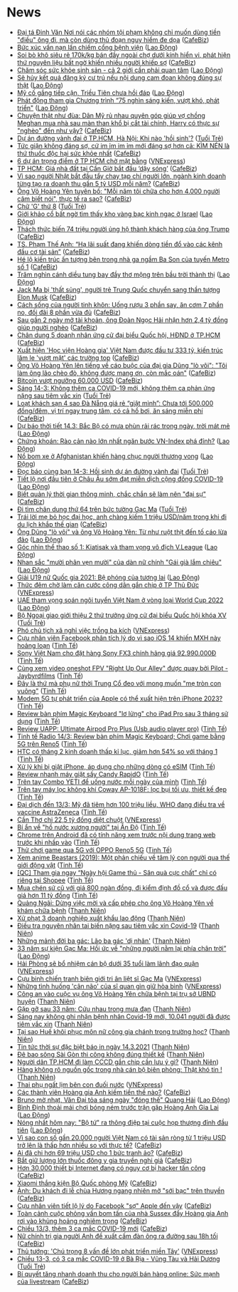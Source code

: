 # News

- [Đại tá Đinh Văn Nơi nói các nhóm tội phạm không chỉ muốn dùng tiền "điều" ông đi, mà còn dùng thủ đoạn nguy hiểm đe dọa](https://cafebiz.vn/dai-ta-dinh-van-noi-noi-cac-nhom-toi-pham-khong-chi-muon-dung-tien-dieu-ong-di-ma-con-dung-thu-doan-nguy-hiem-de-doa-20210314080845501.chn) ([CafeBiz](https://cafebiz.vn))
- [Bức xúc vấn nạn lấn chiếm cổng bệnh viện](https://laodong.vn/ban-doc/buc-xuc-van-nan-lan-chiem-cong-benh-vien-888784.ldo) ([Lao Động](https://laodong.vn))
- [Soi bò khô siêu rẻ 170k/kg bán đầy ngoài chợ dưới kính hiển vi, phát hiện thứ nguyên liệu bất ngờ khiến nhiều người khiếp sợ](https://cafebiz.vn/soi-bo-kho-sieu-re-170k-kg-ban-day-ngoai-cho-duoi-kinh-hien-vi-phat-hien-thu-nguyen-lieu-bat-ngo-khien-nhieu-nguoi-khiep-so-20210314080217921.chn) ([CafeBiz](https://cafebiz.vn))
- [Chăm sóc sức khỏe sinh sản - cả 2 giới cần phải quan tâm](https://laodong.vn/cong-doan/cham-soc-suc-khoe-sinh-san-ca-2-gioi-can-phai-quan-tam-888877.ldo) ([Lao Động](https://laodong.vn))
- [Sẽ hủy kết quả đăng ký cư trú nếu nội dung cam đoan không đúng sự thật](https://laodong.vn/thoi-su/se-huy-ket-qua-dang-ky-cu-tru-neu-noi-dung-cam-doan-khong-dung-su-that-888880.ldo) ([Lao Động](https://laodong.vn))
- [Mỹ cố gắng tiếp cận, Triều Tiên chưa hồi đáp](https://laodong.vn/the-gioi/my-co-gang-tiep-can-trieu-tien-chua-hoi-dap-888878.ldo) ([Lao Động](https://laodong.vn))
- [Phát động tham gia Chương trình “75 nghìn sáng kiến, vượt khó, phát triển&quot;](https://laodong.vn/cd-xay-dung/phat-dong-tham-gia-chuong-trinh-75-nghin-sang-kien-vuot-kho-phat-trien-888855.ldo) ([Lao Động](https://laodong.vn))
- [Chuyện thật như đùa: Dân Mỹ rủ nhau quyên góp giúp vợ chồng Meghan mua nhà sau màn than khổ bị cắt tài chính, Harry có thực sự "nghèo" đến như vậy?](https://cafebiz.vn/chuyen-that-nhu-dua-dan-my-ru-nhau-quyen-gop-giup-vo-chong-meghan-mua-nha-sau-man-than-kho-bi-cat-tai-chinh-harry-co-thuc-su-ngheo-den-nhu-vay-20210314080054445.chn) ([CafeBiz](https://cafebiz.vn))
- [Dự án đường vành đai ở TP.HCM, Hà Nội: Khi nào 'hồi sinh'?](https://tuoitre.vn/du-an-duong-vanh-dai-o-tp-hcm-ha-noi-khi-nao-hoi-sinh-20210314082752059.htm) ([Tuổi Trẻ](https://tuoitre.vn))
- [Tức giận không đáng sợ, cứ im ỉm im ỉm mới đáng sợ hơn cả: KÌM NÉN là thứ thuốc độc hại sức khỏe nhất](https://cafebiz.vn/tuc-gian-khong-dang-so-cu-im-im-im-im-moi-dang-so-hon-ca-kim-nen-la-thu-thuoc-doc-hai-suc-khoe-nhat-20210313211443818.chn) ([CafeBiz](https://cafebiz.vn))
- [6 dự án trọng điểm ở TP HCM chờ mặt bằng](https://vnexpress.net/6-du-an-trong-diem-o-tp-hcm-cho-mat-bang-4247165.html) ([VNExpress](https://vnexpress.net))
- [TP HCM: Giá nhà đất tại Cần Giờ bắt đầu ‘dậy sóng’](https://cafebiz.vn/tp-hcm-gia-nha-dat-tai-can-gio-bat-dau-day-song-20210314075329774.chn) ([CafeBiz](https://cafebiz.vn))
- [Vì sao người Nhật bắt đầu tẩy chay tạp chí người lớn, ngành kinh doanh từng tạo ra doanh thu gần 5 tỷ USD mỗi năm?](https://cafebiz.vn/ly-do-nguoi-nhat-bat-dau-tay-chay-tap-chi-nguoi-lon-nganh-kinh-doanh-tung-tao-ra-doanh-thu-gan-5-ty-usd-moi-nam-20210313122745941.chn) ([CafeBiz](https://cafebiz.vn))
- [Ông Võ Hoàng Yên tuyên bố: "Mỗi năm tôi chữa cho hơn 4.000 người câm biết nói", thực tế ra sao?](https://cafebiz.vn/ong-vo-hoang-yen-tuyen-bo-moi-nam-toi-chua-cho-hon-4000-nguoi-cam-biet-noi-thuc-te-ra-sao-20210314073044564.chn) ([CafeBiz](https://cafebiz.vn))
- [Chữ 'G' thứ 8](https://tuoitre.vn/chu-g-thu-8-20210314075517302.htm) ([Tuổi Trẻ](https://tuoitre.vn))
- [Giới khảo cổ bất ngờ tìm thấy kho vàng bạc kinh ngạc ở Israel](https://laodong.vn/the-gioi/gioi-khao-co-bat-ngo-tim-thay-kho-vang-bac-kinh-ngac-o-israel-888854.ldo) ([Lao Động](https://laodong.vn))
- [Thách thức biến 74 triệu người ủng hộ thành khách hàng của ông Trump](https://cafebiz.vn/thach-thuc-bien-74-trieu-nguoi-ung-ho-thanh-khach-hang-cua-ong-trump-20210311145446177.chn) ([CafeBiz](https://cafebiz.vn))
- [TS. Phạm Thế Anh: “Hạ lãi suất đang khiến dòng tiền đổ vào các kênh đầu cơ tài sản”](https://cafebiz.vn/ts-pham-the-anh-ha-lai-suat-dang-khien-dong-tien-do-vao-cac-kenh-dau-co-tai-san-20210314075435015.chn) ([CafeBiz](https://cafebiz.vn))
- [Hé lộ kiến trúc ấn tượng bên trong nhà ga ngầm Ba Son của tuyến Metro số 1](https://cafebiz.vn/he-lo-kien-truc-an-tuong-ben-trong-nha-ga-ngam-ba-son-cua-tuyen-metro-so-1-20210314072932939.chn) ([CafeBiz](https://cafebiz.vn))
- [Trăm nghìn cánh diều tung bay đầy thơ mộng trên bầu trời thành thị](https://laodong.vn/video-kham-pha/tram-nghin-canh-dieu-tung-bay-day-tho-mong-tren-bau-troi-thanh-thi-888521.ldo) ([Lao Động](https://laodong.vn))
- [Jack Ma bị 'thất sủng', người trẻ Trung Quốc chuyển sang thần tượng Elon Musk](https://cafebiz.vn/jack-ma-bi-that-sung-nguoi-tre-trung-quoc-chuyen-sang-than-tuong-elon-musk-20210314072112674.chn) ([CafeBiz](https://cafebiz.vn))
- [Cách sống của người tinh khôn: Uống rượu 3 phần say, ăn cơm 7 phần no, đối đãi 8 phần vừa đủ](https://cafebiz.vn/cach-song-cua-nguoi-tinh-khon-uong-ruou-3-phan-say-an-com-7-phan-no-doi-dai-8-phan-vua-du-20210313212233289.chn) ([CafeBiz](https://cafebiz.vn))
- [Sau gần 2 ngày mở tài khoản, ông Đoàn Ngọc Hải nhận hơn 2,4 tỷ đồng giúp người nghèo](https://cafebiz.vn/sau-gan-2-ngay-mo-tai-khoan-ong-doan-ngoc-hai-nhan-hon-24-ty-dong-giup-nguoi-ngheo-20210314072841295.chn) ([CafeBiz](https://cafebiz.vn))
- [Chân dung 5 doanh nhân ứng cử đại biểu Quốc hội, HĐND ở TP.HCM](https://cafebiz.vn/chan-dung-5-doanh-nhan-ung-cu-dai-bieu-quoc-hoi-hdnd-o-tphcm-20210314072654179.chn) ([CafeBiz](https://cafebiz.vn))
- [Xuất hiện 'Học viện Hoàng gia' Việt Nam được đầu tư 333 tỷ, kiến trúc lăm le 'vượt mặt' các trường top](https://cafebiz.vn/xuat-hien-hoc-vien-hoang-gia-viet-nam-duoc-dau-tu-333-ty-kien-truc-lam-le-vuot-mat-cac-truong-top-20210314072352522.chn) ([CafeBiz](https://cafebiz.vn))
- [Ông Võ Hoàng Yên lên tiếng về cáo buộc của đại gia Dũng "lò vôi": "Tôi làm ông lão chèo đò, không được mang ơn, còn mắc oán"](https://cafebiz.vn/ong-vo-hoang-yen-len-tieng-ve-cao-buoc-cua-dai-gia-dung-lo-voi-toi-lam-ong-lao-cheo-do-khong-duoc-mang-on-con-mac-oan-20210314072246027.chn) ([CafeBiz](https://cafebiz.vn))
- [Bitcoin vượt ngưỡng 60.000 USD](https://cafebiz.vn/bitcoin-vuot-nguong-60000-usd-20210314072048453.chn) ([CafeBiz](https://cafebiz.vn))
- [Sáng 14-3: Không thêm ca COVID-19 mới, không thêm ca phản ứng nặng sau tiêm vắc xin](https://tuoitre.vn/sang-14-3-khong-them-ca-covid-19-moi-khong-them-ca-phan-ung-nang-sau-tiem-vac-xin-20210314061142156.htm) ([Tuổi Trẻ](https://tuoitre.vn))
- [Loạt khách sạn 4 sao Đà Nẵng giá rẻ “giật mình”: Chưa tới 500.000 đồng/đêm, vị trí ngay trung tâm, có cả hồ bơi, ăn sáng miễn phí](https://cafebiz.vn/loat-khach-san-4-sao-da-nang-gia-re-giat-minh-chua-toi-500000-dong-dem-vi-tri-ngay-trung-tam-co-ca-ho-boi-an-sang-mien-phi-20210313122822276.chn) ([CafeBiz](https://cafebiz.vn))
- [Dự báo thời tiết 14.3: Bắc Bộ có mưa phùn rải rác trong ngày, trời mát mẻ](https://laodong.vn/moi-truong/du-bao-thoi-tiet-143-bac-bo-co-mua-phun-rai-rac-trong-ngay-troi-mat-me-888815.ldo) ([Lao Động](https://laodong.vn))
- [Chứng khoán: Rào cản nào lớn nhất ngăn bước VN-Index phá đỉnh?](https://laodong.vn/kinh-te/chung-khoan-rao-can-nao-lon-nhat-ngan-buoc-vn-index-pha-dinh-888847.ldo) ([Lao Động](https://laodong.vn))
- [Nổ bom xe ở Afghanistan khiến hàng chục người thương vong](https://laodong.vn/the-gioi/no-bom-xe-o-afghanistan-khien-hang-chuc-nguoi-thuong-vong-888848.ldo) ([Lao Động](https://laodong.vn))
- [Đọc báo cùng bạn 14-3: Hồi sinh dự án đường vành đai](https://tuoitre.vn/doc-bao-cung-ban-14-3-hoi-sinh-du-an-duong-vanh-dai-20210314045141451.htm) ([Tuổi Trẻ](https://tuoitre.vn))
- [Tiết lộ nơi đầu tiên ở Châu Âu sớm đạt miễn dịch cộng đồng COVID-19](https://laodong.vn/the-gioi/tiet-lo-noi-dau-tien-o-chau-au-som-dat-mien-dich-cong-dong-covid-19-888852.ldo) ([Lao Động](https://laodong.vn))
- [Biết quản lý thời gian thông minh, chắc chắn sẽ làm nên "đại sự"](https://cafebiz.vn/biet-quan-ly-thoi-gian-thong-minh-chac-chan-se-lam-nen-dai-su-20210313115648169.chn) ([CafeBiz](https://cafebiz.vn))
- [Đi tìm chân dung thứ 64 trên bức tường Gạc Ma](https://tuoitre.vn/di-tim-chan-dung-thu-64-tren-buc-tuong-gac-ma-20210312093639093.htm) ([Tuổi Trẻ](https://tuoitre.vn))
- [Trái lời mẹ bỏ học đại học, anh chàng kiếm 1 triệu USD/năm trong khi đi du lịch khắp thế gian](https://cafebiz.vn/trai-loi-me-bo-hoc-dh-anh-chang-kiem-1-trieu-usd-nam-trong-khi-di-du-lich-khap-the-gian-20210308143744798.chn) ([CafeBiz](https://cafebiz.vn))
- [Ông Dũng &quot;lò vôi&quot; và ông Võ Hoàng Yên: Từ như ruột thịt đến tố cáo lừa đảo](https://laodong.vn/emagazine/ong-dung-lo-voi-va-ong-vo-hoang-yen-tu-nhu-ruot-thit-den-to-cao-lua-dao-888290.ldo) ([Lao Động](https://laodong.vn))
- [Góc nhìn thể thao số 1: Kiatisak và tham vọng vô địch V.League](https://laodong.vn/video/goc-nhin-the-thao-so-1-kiatisak-va-tham-vong-vo-dich-vleague-888598.ldo) ([Lao Động](https://laodong.vn))
- [Nhan sắc &quot;mười phân vẹn mười&quot; của dàn nữ chính &quot;Gái già lắm chiêu&quot;](https://laodong.vn/photo/nhan-sac-muoi-phan-ven-muoi-cua-dan-nu-chinh-gai-gia-lam-chieu-888747.ldo) ([Lao Động](https://laodong.vn))
- [Giải U19 nữ Quốc gia 2021: Bệ phóng của tương lai](https://laodong.vn/bong-da/giai-u19-nu-quoc-gia-2021-be-phong-cua-tuong-lai-888774.ldo) ([Lao Động](https://laodong.vn))
- [Thức đêm chờ làm căn cước công dân gắn chip ở TP Thủ Đức](https://vnexpress.net/thuc-dem-cho-lam-can-cuoc-cong-dan-gan-chip-o-tp-thu-duc-4248134.html) ([VNExpress](https://vnexpress.net))
- [UAE tham vọng soán ngôi tuyển Việt Nam ở vòng loại World Cup 2022](https://laodong.vn/video-the-thao/uae-tham-vong-soan-ngoi-tuyen-viet-nam-o-vong-loai-world-cup-2022-888770.ldo) ([Lao Động](https://laodong.vn))
- [Bộ Ngoại giao giới thiệu 2 thứ trưởng ứng cử đại biểu Quốc hội khóa XV](https://tuoitre.vn/bo-ngoai-giao-gioi-thieu-2-thu-truong-ung-cu-dai-bieu-quoc-hoi-khoa-xv-20210312171313247.htm) ([Tuổi Trẻ](https://tuoitre.vn))
- [Phó chủ tịch xã nghỉ việc trồng ba kích](https://vnexpress.net/pho-chu-tich-xa-nghi-viec-trong-ba-kich-4248074.html) ([VNExpress](https://vnexpress.net))
- [Cựu nhân viên Facebook phân tích lý do vì sao iOS 14 khiến MXH này hoảng loạn](https://tinhte.vn/thread/cuu-nhan-vien-facebook-phan-tich-ly-do-vi-sao-ios-14-khien-mxh-nay-hoang-loan.3292243/) ([Tinh Tế](https://tinhte.vn))
- [Sony Việt Nam cho đặt hàng Sony FX3 chính hãng giá 92.990.000Đ](https://tinhte.vn/thread/sony-viet-nam-cho-dat-hang-sony-fx3-chinh-hang-gia-92-990-000d.3292799/) ([Tinh Tế](https://tinhte.vn))
- [Cùng xem video oneshot FPV "Right Up Our Alley" được quay bởi Pilot - Jaybyrdfilms](https://tinhte.vn/thread/cung-xem-video-oneshot-fpv-right-up-our-alley-duoc-quay-boi-pilot-jaybyrdfilms.3292862/) ([Tinh Tế](https://tinhte.vn))
- [Đây là thứ mà phụ nữ thời Trung Cổ đeo với mong muốn "mẹ tròn con vuông"](https://tinhte.vn/thread/day-la-thu-ma-phu-nu-thoi-trung-co-deo-voi-mong-muon-me-tron-con-vuong.3292113/) ([Tinh Tế](https://tinhte.vn))
- [Modem 5G tự phát triển của Apple có thể xuất hiện trên iPhone 2023?](https://tinhte.vn/thread/modem-5g-tu-phat-trien-cua-apple-co-the-xuat-hien-tren-iphone-2023.3292894/) ([Tinh Tế](https://tinhte.vn))
- [Review bàn phím Magic Keyboard "lơ lửng" cho iPad Pro sau 3 tháng sử dụng](https://tinhte.vn/thread/review-ban-phim-magic-keyboard-lo-lung-cho-ipad-pro-sau-3-thang-su-dung.3289706/) ([Tinh Tế](https://tinhte.vn))
- [Review UAPP: Ultimate Airpod Pro Plus (Usb audio player pro)](https://tinhte.vn/thread/review-uapp-ultimate-airpod-pro-plus-usb-audio-player-pro.3292317/) ([Tinh Tế](https://tinhte.vn))
- [Tinh tế Radio 14/3: Review bàn phím Magic Keyboard; Chơi game bằng 5G trên Reno5](https://tinhte.vn/thread/tinh-te-radio-14-3-review-ban-phim-magic-keyboard-choi-game-bang-5g-tren-reno5.3293010/) ([Tinh Tế](https://tinhte.vn))
- [HTC có tháng 2 kinh doanh thấp kỉ lục, giảm hơn 54% so với tháng 1](https://tinhte.vn/thread/htc-co-thang-2-kinh-doanh-thap-ki-luc-giam-hon-54-so-voi-thang-1.3290570/) ([Tinh Tế](https://tinhte.vn))
- [Xử lý khi bị giật iPhone, áp dụng cho những dòng có eSIM](https://tinhte.vn/thread/xu-ly-khi-bi-giat-iphone-ap-dung-cho-nhung-dong-co-esim.3292662/) ([Tinh Tế](https://tinhte.vn))
- [Review nhanh máy giặt sấy Candy RapidO](https://tinhte.vn/thread/review-nhanh-may-giat-say-candy-rapido.3288481/) ([Tinh Tế](https://tinhte.vn))
- [Trên tay Combo YETI để uống nước mỗi ngày của mình](https://tinhte.vn/thread/tren-tay-combo-yeti-de-uong-nuoc-moi-ngay-cua-minh.3292826/) ([Tinh Tế](https://tinhte.vn))
- [Trên tay máy lọc không khí Coway AP-1018F: lọc bụi tối ưu, thiết kế đẹp](https://tinhte.vn/thread/tren-tay-may-loc-khong-khi-coway-ap-1018f-loc-bui-toi-uu-thiet-ke-dep.3292107/) ([Tinh Tế](https://tinhte.vn))
- [Đại dịch đến 13/3: Mỹ đã tiêm hơn 100 triệu liều, WHO đang điều tra về vaccine AstraZeneca](https://tinhte.vn/thread/dai-dich-den-13-3-my-da-tiem-hon-100-trieu-lieu-who-dang-dieu-tra-ve-vaccine-astrazeneca.3292834/) ([Tinh Tế](https://tinhte.vn))
- [Cần Thơ chi 22,5 tỷ đồng diệt chuột](https://vnexpress.net/can-tho-chi-22-5-ty-dong-diet-chuot-4248067.html) ([VNExpress](https://vnexpress.net))
- [Bí ẩn về "hồ nước xương người" tại Ấn Độ](https://tinhte.vn/thread/bi-an-ve-ho-nuoc-xuong-nguoi-tai-an-do.3286108/) ([Tinh Tế](https://tinhte.vn))
- [Chrome trên Android đã có tính năng xem trước nội dung trang web trước khi nhấp vào](https://tinhte.vn/thread/chrome-tren-android-da-co-tinh-nang-xem-truoc-noi-dung-trang-web-truoc-khi-nhap-vao.3292385/) ([Tinh Tế](https://tinhte.vn))
- [Thử chơi game qua 5G với OPPO Reno5 5G](https://tinhte.vn/thread/thu-choi-game-qua-5g-voi-oppo-reno5-5g.3291272/) ([Tinh Tế](https://tinhte.vn))
- [Xem anime Beastars (2019): Một phản chiếu về tâm lý con người qua thế giới động vật](https://tinhte.vn/thread/xem-anime-beastars-2019-mot-phan-chieu-ve-tam-ly-con-nguoi-qua-the-gioi-dong-vat.3289695/) ([Tinh Tế](https://tinhte.vn))
- [[QC] Tham gia ngay “Ngày hội Game thủ - Săn quà cực chất” chỉ có riêng tại Shopee](https://tinhte.vn/thread/qc-tham-gia-ngay-ngay-hoi-game-thu-san-qua-cuc-chat-chi-co-rieng-tai-shopee.3292596/) ([Tinh Tế](https://tinhte.vn))
- [Mua chén sứ cũ với giá 800 ngàn đồng, đi kiểm định đồ cổ và được đấu giá hơn 11 tỷ đồng](https://tinhte.vn/thread/mua-chen-su-cu-voi-gia-800-ngan-dong-di-kiem-dinh-do-co-va-duoc-dau-gia-hon-11-ty-dong.3286905/) ([Tinh Tế](https://tinhte.vn))
- [Quảng Ngãi: Dừng việc mời và cấp phép cho ông Võ Hoàng Yên về khám chữa bệnh](https://thanhnien.vn/thoi-su/quang-ngai-dung-viec-moi-va-cap-phep-cho-ong-vo-hoang-yen-ve-kham-chua-benh-1353763.html) ([Thanh Niên](https://thanhnien.vn))
- [Xử phạt 3 doanh nghiệp xuất khẩu lao động](https://thanhnien.vn/thoi-su/xu-phat-3-doanh-nghiep-xuat-khau-lao-dong-1353753.html) ([Thanh Niên](https://thanhnien.vn))
- [Điều tra nguyên nhân tai biến nặng sau tiêm vắc xin Covid-19](https://thanhnien.vn/thoi-su/dieu-tra-nguyen-nhan-tai-bien-nang-sau-tiem-vac-xin-covid-19-1353755.html) ([Thanh Niên](https://thanhnien.vn))
- [Những mảnh đời ba gác: Lão ba gác 'dị nhân'](https://thanhnien.vn/thoi-su/nhung-manh-doi-ba-gac-lao-ba-gac-di-nhan-1353571.html) ([Thanh Niên](https://thanhnien.vn))
- [33 năm sự kiện Gạc Ma: Hồi ức về &quot;những người nằm lại phía chân trời”](https://laodong.vn/video/33-nam-su-kien-gac-ma-hoi-uc-ve-nhung-nguoi-nam-lai-phia-chan-troi-888765.ldo) ([Lao Động](https://laodong.vn))
- [Hải Phòng sẽ bổ nhiệm cán bộ dưới 35 tuổi làm lãnh đạo quận](https://vnexpress.net/hai-phong-se-bo-nhiem-can-bo-duoi-35-tuoi-lam-lanh-dao-quan-4248103.html) ([VNExpress](https://vnexpress.net))
- [Cựu binh chiến tranh biên giới tri ân liệt sĩ Gạc Ma](https://vnexpress.net/cuu-binh-chien-tranh-bien-gioi-tri-an-liet-si-gac-ma-4247978.html) ([VNExpress](https://vnexpress.net))
- [​Những tình huống 'cân não' của sĩ quan gìn giữ hòa bình](https://vnexpress.net/nhung-tinh-huong-can-nao-cua-si-quan-gin-giu-hoa-binh-4247821.html) ([VNExpress](https://vnexpress.net))
- [Công an vào cuộc vụ ông Võ Hoàng Yên chữa bệnh tại trụ sở UBND huyện](https://thanhnien.vn/thoi-su/cong-an-vao-cuoc-vu-ong-vo-hoang-yen-chua-benh-tai-tru-so-ubnd-huyen-1353567.html) ([Thanh Niên](https://thanhnien.vn))
- [Gặp gỡ sau 33 năm: Cứu nhau trong mưa đạn](https://thanhnien.vn/thoi-su/gap-go-sau-33-nam-cuu-nhau-trong-mua-dan-1353568.html) ([Thanh Niên](https://thanhnien.vn))
- [Sáng nay không ghi nhận bệnh nhân Covid-19 mới, 10.041 người đã được tiêm vắc xin](https://thanhnien.vn/thoi-su/sang-nay-khong-ghi-nhan-benh-nhan-covid-19-moi-10041-nguoi-da-duoc-tiem-vac-xin-1353769.html) ([Thanh Niên](https://thanhnien.vn))
- [Tại sao Huế khôi phục môn nữ công gia chánh trong trường học?](https://thanhnien.vn/thoi-su/tai-sao-hue-khoi-phuc-mon-nu-cong-gia-chanh-trong-truong-hoc-1353743.html) ([Thanh Niên](https://thanhnien.vn))
- [Tin tức thời sự đặc biệt báo in ngày 14.3.2021](https://thanhnien.vn/thoi-su/tin-tuc-thoi-su-dac-biet-bao-in-ngay-1432021-1353765.html) ([Thanh Niên](https://thanhnien.vn))
- [Đê bao sông Sài Gòn thi công không đúng thiết kế](https://thanhnien.vn/thoi-su/de-bao-song-sai-gon-thi-cong-khong-dung-thiet-ke-1353566.html) ([Thanh Niên](https://thanhnien.vn))
- [Người dân TP.HCM đi làm CCCD gắn chip cần lưu ý gì?](https://thanhnien.vn/thoi-su/nguoi-dan-tphcm-di-lam-cccd-gan-chip-can-luu-y-gi-1353741.html) ([Thanh Niên](https://thanhnien.vn))
- [Hàng không rõ nguồn gốc trong nhà cán bộ biên phòng: Thật khó tin !](https://thanhnien.vn/thoi-su/hang-khong-ro-nguon-goc-trong-nha-can-bo-bien-phong-that-kho-tin-1353570.html) ([Thanh Niên](https://thanhnien.vn))
- [Thai phụ ngất lịm bên con đuối nước](https://vnexpress.net/thai-phu-ngat-lim-ben-con-duoi-nuoc-4248115.html) ([VNExpress](https://vnexpress.net))
- [Các thành viên Hoàng gia Anh kiếm tiền thế nào?](https://cafebiz.vn/cac-thanh-vien-hoang-gia-anh-kiem-tien-the-nao-20210313192125837.chn) ([CafeBiz](https://cafebiz.vn))
- [Bruno mờ nhạt, Văn Đại tỏa sáng ngày &quot;đóng thế&quot; Quang Hải](https://laodong.vn/photo/bruno-mo-nhat-van-dai-toa-sang-ngay-dong-the-quang-hai-888823.ldo) ([Lao Động](https://laodong.vn))
- [Bình Định thoải mái chơi bóng ném trước trận gặp Hoàng Anh Gia Lai](https://laodong.vn/photo/binh-dinh-thoai-mai-choi-bong-nem-truoc-tran-gap-hoang-anh-gia-lai-888812.ldo) ([Lao Động](https://laodong.vn))
- [Nóng nhất hôm nay: &quot;Bộ tứ&quot; ra thông điệp tại cuộc họp thượng đỉnh đầu tiên](https://laodong.vn/video-the-gioi/nong-nhat-hom-nay-bo-tu-ra-thong-diep-tai-cuoc-hop-thuong-dinh-dau-tien-888811.ldo) ([Lao Động](https://laodong.vn))
- [Vì sao con số gần 20.000 người Việt Nam có tài sản ròng từ 1 triệu USD trở lên là thấp hơn nhiều so với thực tế?](https://cafebiz.vn/vi-sao-con-so-gan-20000-nguoi-viet-nam-co-tai-san-rong-tu-1-trieu-usd-tro-len-la-thap-hon-nhieu-so-voi-thuc-te-20210313204632486.chn) ([CafeBiz](https://cafebiz.vn))
- [Ai đã chi hơn 69 triệu USD cho 1 bức tranh ảo?](https://cafebiz.vn/ai-da-chi-hon-69-trieu-usd-cho-1-buc-tranh-ao-20210313194111332.chn) ([CafeBiz](https://cafebiz.vn))
- [Bắt giữ lượng lớn thuốc đông y gia truyền nghi giả](https://cafebiz.vn/bat-giu-luong-lon-thuoc-dong-y-gia-truyen-nghi-gia-20210313192422265.chn) ([CafeBiz](https://cafebiz.vn))
- [Hơn 30.000 thiết bị Internet đang có nguy cơ bị hacker tấn công](https://cafebiz.vn/hon-30000-thiet-bi-internet-dang-co-nguy-co-bi-hacker-tan-cong-20210313191730562.chn) ([CafeBiz](https://cafebiz.vn))
- [Xiaomi thắng kiện Bộ Quốc phòng Mỹ](https://cafebiz.vn/xiaomi-thang-kien-bo-quoc-phong-my-20210313191436521.chn) ([CafeBiz](https://cafebiz.vn))
- [Ảnh: Du khách đi lễ chùa Hương ngang nhiên mở "sới bạc" trên thuyền](https://cafebiz.vn/anh-du-khach-di-le-chua-huong-ngang-nhien-mo-soi-bac-tren-thuyen-20210313190406149.chn) ([CafeBiz](https://cafebiz.vn))
- [Cựu nhân viên tiết lộ lý do Facebook "sợ" Apple đến vậy](https://cafebiz.vn/cuu-nhan-vien-tiet-lo-ly-do-facebook-so-apple-den-vay-20210313190540094.chn) ([CafeBiz](https://cafebiz.vn))
- [Toàn cảnh cuộc phỏng vấn bom tấn của nhà Sussex đẩy Hoàng gia Anh rơi vào khủng hoảng nghiêm trọng](https://cafebiz.vn/toan-canh-cuoc-phong-van-bom-tan-cua-nha-sussex-day-hoang-gia-anh-roi-vao-khung-hoang-nghiem-trong-20210313190732235.chn) ([CafeBiz](https://cafebiz.vn))
- [Chiều 13/3, thêm 3 ca mắc COVID-19 mới](https://cafebiz.vn/chieu-13-3-them-3-ca-mac-covid-19-moi-2021031319004738.chn) ([CafeBiz](https://cafebiz.vn))
- [Nữ chính trị gia người Anh đề xuất cấm đàn ông ra đường sau 18h tối](https://cafebiz.vn/nu-chinh-tri-gia-nguoi-anh-de-xuat-cam-dan-ong-ra-duong-sau-18h-toi-20210313153352198.chn) ([CafeBiz](https://cafebiz.vn))
- [Thủ tướng: 'Chú trọng 8 vấn đề lớn phát triển miền Tây'](https://vnexpress.net/thu-tuong-chu-trong-8-van-de-lon-phat-trien-mien-tay-4248012.html) ([VNExpress](https://vnexpress.net))
- [Chiều 13-3, có 3 ca mắc COVID-19 ở Bà Rịa - Vũng Tàu và Hải Dương](https://tuoitre.vn/chieu-13-3-co-3-ca-mac-covid-19-o-ba-ria-vung-tau-va-hai-duong-20210312061133459.htm) ([Tuổi Trẻ](https://tuoitre.vn))
- [Bí quyết tăng nhanh doanh thu cho người bán hàng online: Sức mạnh của livestream](https://cafebiz.vn/bi-quyet-tang-nhanh-doanh-thu-cho-nguoi-ban-hang-online-suc-manh-cua-livestream-20210313134547402.chn) ([CafeBiz](https://cafebiz.vn))
